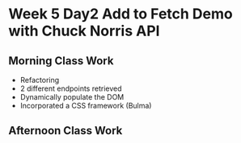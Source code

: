 # Week 5 Day2  Add to Fetch Demo with Chuck Norris API

## Morning Class Work

* Refactoring
* 2 different endpoints retrieved
* Dynamically populate the DOM
* Incorporated a CSS framework (Bulma)


## Afternoon Class Work
